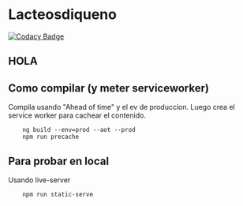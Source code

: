 # Lacteosdiqueno

[![Codacy Badge](https://api.codacy.com/project/badge/Grade/da409733f5e541bebef041a8906cb997)](https://www.codacy.com/app/ciurana2016/lacteosdiqueno?utm_source=github.com&amp;utm_medium=referral&amp;utm_content=ciurana2016/lacteosdiqueno&amp;utm_campaign=Badge_Grade)

## HOLA

## Como compilar (y meter serviceworker)
Compila usando "Ahead of time" y el ev de produccion.
Luego crea el service worker para cachear el contenido.
```
    ng build --env=prod --aot --prod
    npm run precache
```

## Para probar en local
Usando live-server
```
    npm run static-serve
```

